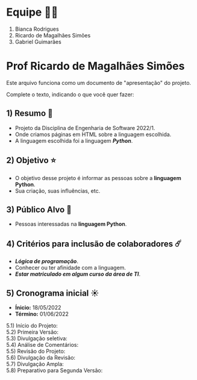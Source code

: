# Equipe :man_technologist:	
1. Bianca Rodrigues
2. Ricardo de Magalhães Simões
3. Gabriel Guimarães

# Prof Ricardo de Magalhães Simões

Este arquivo funciona como um documento de "apresentação" do projeto.

Complete o texto, indicando o que você quer fazer:

## 1) Resumo :stars:
- Projeto da Disciplina de Engenharia de Software 2022/1.  
- Onde criamos páginas em HTML sobre a linguagem escolhida.  
- A linguagem escolhida foi a linguagem ***Python***.

## 2) Objetivo :star:
- O objetivo desse projeto é informar as pessoas sobre a **linguagem Python**.
- Sua criação, suas influências, etc.

## 3) Público Alvo :milky_way:
- Pessoas interessadas na **linguagem Python**.

## 4) Critérios para inclusão de colaboradores  :comet:
- ***Lógica de programação***.
- Conhecer ou ter afinidade com a linguagem.  
- ***Estar matriculado em algum curso da área de TI***.

## 5) Cronograma inicial  :sunny:
- **Ínicio:** 18/05/2022  
- **Término:** 01/06/2022

5.1) Início do Projeto:  
5.2) Primeira Versão:  
5.3) Divulgação seletiva:  
5.4) Análise de Comentários:  
5.5) Revisão do Projeto:  
5.6) Divulgação da Revisão:  
5.7) Divulgação Ampla:  
5.8) Preparativo para Segunda Versão:  
